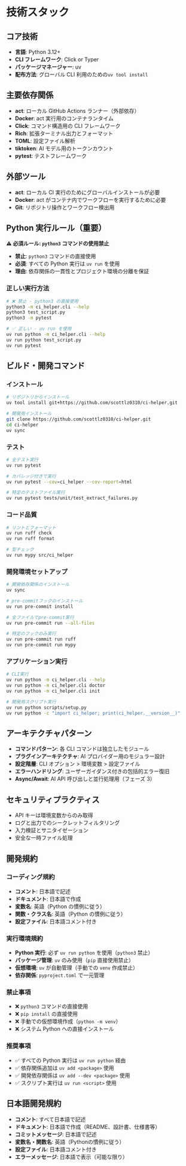 # 技術スタック

## コア技術

- **言語**: Python 3.12+
- **CLI フレームワーク**: Click or Typer
- **パッケージマネージャー**: uv
- **配布方法**: グローバル CLI 利用のための`uv tool install`

## 主要依存関係

- **act**: ローカル GitHub Actions ランナー（外部依存）
- **Docker**: act 実行用のコンテナランタイム
- **Click**: コマンド構造用の CLI フレームワーク
- **Rich**: 拡張ターミナル出力とフォーマット
- **TOML**: 設定ファイル解析
- **tiktoken**: AI モデル用のトークンカウント
- **pytest**: テストフレームワーク

## 外部ツール

- **act**: ローカル CI 実行のためにグローバルインストールが必要
- **Docker**: act がコンテナ内でワークフローを実行するために必要
- **Git**: リポジトリ操作とワークフロー検出用

## Python 実行ルール（重要）

**⚠️ 必須ルール: `python3` コマンドの使用禁止**

- **禁止**: `python3` コマンドの直接使用
- **必須**: すべての Python 実行は `uv run` を使用
- **理由**: 依存関係の一貫性とプロジェクト環境の分離を保証

### 正しい実行方法

```bash
# ❌ 禁止 - python3 の直接使用
python3 -m ci_helper.cli --help
python3 test_script.py
python3 -m pytest

# ✅ 正しい - uv run を使用
uv run python -m ci_helper.cli --help
uv run python test_script.py
uv run pytest
```

## ビルド・開発コマンド

### インストール

```bash
# リポジトリからインストール
uv tool install git+https://github.com/scottlz0310/ci-helper.git

# 開発用インストール
git clone https://github.com/scottlz0310/ci-helper.git
cd ci-helper
uv sync
```

### テスト

```bash
# 全テスト実行
uv run pytest

# カバレッジ付きで実行
uv run pytest --cov=ci_helper --cov-report=html

# 特定のテストファイル実行
uv run pytest tests/unit/test_extract_failures.py
```

### コード品質

```bash
# リントとフォーマット
uv run ruff check
uv run ruff format

# 型チェック
uv run mypy src/ci_helper
```

### 開発環境セットアップ

```bash
# 開発依存関係のインストール
uv sync

# pre-commitフックのインストール
uv run pre-commit install

# 全ファイルでpre-commit実行
uv run pre-commit run --all-files

# 特定のフックのみ実行
uv run pre-commit run ruff
uv run pre-commit run mypy
```

### アプリケーション実行

```bash
# CLI実行
uv run python -m ci_helper.cli --help
uv run python -m ci_helper.cli doctor
uv run python -m ci_helper.cli init

# 開発用スクリプト実行
uv run python scripts/setup.py
uv run python -c "import ci_helper; print(ci_helper.__version__)"
```

## アーキテクチャパターン

- **コマンドパターン**: 各 CLI コマンドは独立したモジュール
- **プラグインアーキテクチャ**: AI プロバイダー用のモジュラー設計
- **設定階層**: CLI オプション > 環境変数 > 設定ファイル
- **エラーハンドリング**: ユーザーガイダンス付きの包括的エラー復旧
- **Async/Await**: AI API 呼び出しと並行処理用（フェーズ 3）

## セキュリティプラクティス

- API キーは環境変数からのみ取得
- ログと出力でのシークレットフィルタリング
- 入力検証とサニタイゼーション
- 安全な一時ファイル処理

## 開発規約

### コーディング規約

- **コメント**: 日本語で記述
- **ドキュメント**: 日本語で作成
- **変数名**: 英語（Python の慣例に従う）
- **関数・クラス名**: 英語（Python の慣例に従う）
- **設定ファイル**: 日本語コメント付き

### 実行環境規約

- **Python 実行**: 必ず `uv run python` を使用（`python3` 禁止）
- **パッケージ管理**: `uv` のみ使用（`pip` 直接使用禁止）
- **仮想環境**: `uv` が自動管理（手動での `venv` 作成禁止）
- **依存関係**: `pyproject.toml` で一元管理

### 禁止事項

- ❌ `python3` コマンドの直接使用
- ❌ `pip install` の直接使用
- ❌ 手動での仮想環境作成（`python -m venv`）
- ❌ システム Python への直接インストール

### 推奨事項

- ✅ すべての Python 実行は `uv run python` 経由
- ✅ 依存関係追加は `uv add <package>` 使用
- ✅ 開発依存関係は `uv add --dev <package>` 使用
- ✅ スクリプト実行は `uv run <script>` 使用

## 日本語開発規約

- **コメント**: すべて日本語で記述
- **ドキュメント**: 日本語で作成（README、設計書、仕様書等）
- **コミットメッセージ**: 日本語で記述
- **変数名・関数名**: 英語（Pythonの慣例に従う）
- **設定ファイル**: 日本語コメント付き
- **エラーメッセージ**: 日本語で表示（可能な限り）
